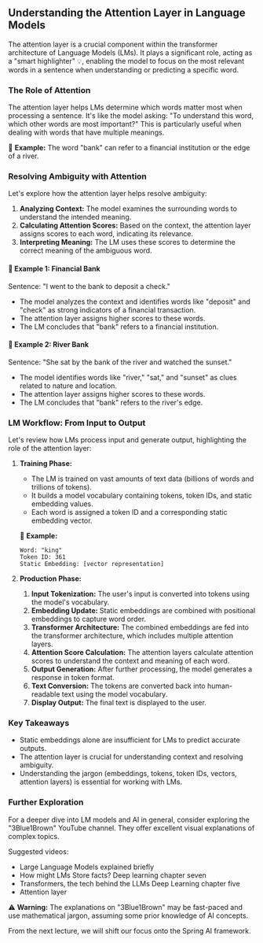 ## Understanding the Attention Layer in Language Models

The attention layer is a crucial component within the transformer architecture of Language Models (LMs). It plays a significant role, acting as a "smart highlighter" 💡, enabling the model to focus on the most relevant words in a sentence when understanding or predicting a specific word.

### The Role of Attention

The attention layer helps LMs determine which words matter most when processing a sentence. It's like the model asking: "To understand this word, which other words are most important?" This is particularly useful when dealing with words that have multiple meanings.

📌 **Example:** The word "bank" can refer to a financial institution or the edge of a river.

### Resolving Ambiguity with Attention

Let's explore how the attention layer helps resolve ambiguity:

1.  **Analyzing Context:** The model examines the surrounding words to understand the intended meaning.
2.  **Calculating Attention Scores:** Based on the context, the attention layer assigns scores to each word, indicating its relevance.
3.  **Interpreting Meaning:** The LM uses these scores to determine the correct meaning of the ambiguous word.

#### 📌 **Example 1: Financial Bank**

Sentence: "I went to the bank to deposit a check."

*   The model analyzes the context and identifies words like "deposit" and "check" as strong indicators of a financial transaction.
*   The attention layer assigns higher scores to these words.
*   The LM concludes that "bank" refers to a financial institution.

#### 📌 **Example 2: River Bank**

Sentence: "She sat by the bank of the river and watched the sunset."

*   The model identifies words like "river," "sat," and "sunset" as clues related to nature and location.
*   The attention layer assigns higher scores to these words.
*   The LM concludes that "bank" refers to the river's edge.

### LM Workflow: From Input to Output

Let's review how LMs process input and generate output, highlighting the role of the attention layer:

1.  **Training Phase:**
    *   The LM is trained on vast amounts of text data (billions of words and trillions of tokens).
    *   It builds a model vocabulary containing tokens, token IDs, and static embedding values.
    *   Each word is assigned a token ID and a corresponding static embedding vector.

    📌 **Example:**

    ```
    Word: "king"
    Token ID: 361
    Static Embedding: [vector representation]
    ```

2.  **Production Phase:**
    1.  **Input Tokenization:** The user's input is converted into tokens using the model's vocabulary.
    2.  **Embedding Update:** Static embeddings are combined with positional embeddings to capture word order.
    3.  **Transformer Architecture:** The combined embeddings are fed into the transformer architecture, which includes multiple attention layers.
    4.  **Attention Score Calculation:** The attention layers calculate attention scores to understand the context and meaning of each word.
    5.  **Output Generation:** After further processing, the model generates a response in token format.
    6.  **Text Conversion:** The tokens are converted back into human-readable text using the model vocabulary.
    7.  **Display Output:** The final text is displayed to the user.

### Key Takeaways

*   Static embeddings alone are insufficient for LMs to predict accurate outputs.
*   The attention layer is crucial for understanding context and resolving ambiguity.
*   Understanding the jargon (embeddings, tokens, token IDs, vectors, attention layers) is essential for working with LMs.

### Further Exploration

For a deeper dive into LM models and AI in general, consider exploring the "3Blue1Brown" YouTube channel. They offer excellent visual explanations of complex topics.

Suggested videos:

*   Large Language Models explained briefly
*   How might LMs Store facts? Deep learning chapter seven
*   Transformers, the tech behind the LLMs Deep Learning chapter five
*   Attention layer

⚠️ **Warning:** The explanations on "3Blue1Brown" may be fast-paced and use mathematical jargon, assuming some prior knowledge of AI concepts.

From the next lecture, we will shift our focus onto the Spring AI framework.
